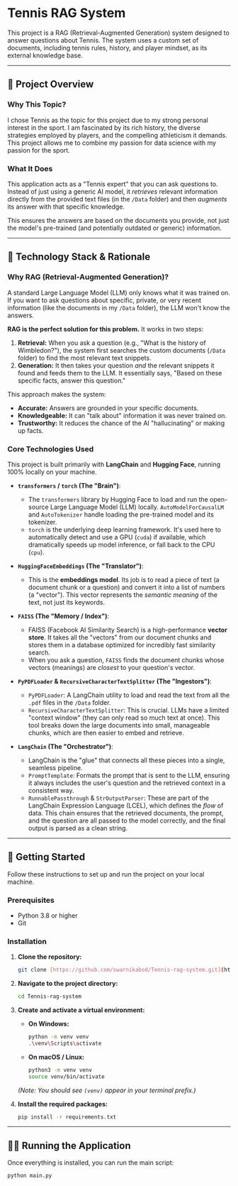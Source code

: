 # Tennis RAG System

This project is a RAG (Retrieval-Augmented Generation) system designed to answer questions about Tennis. The system uses a custom set of documents, including tennis rules, history, and player mindset, as its external knowledge base.

---

## 📜 Project Overview

### Why This Topic?

I chose Tennis as the topic for this project due to my strong personal interest in the sport. I am fascinated by its rich history, the diverse strategies employed by players, and the compelling athleticism it demands. This project allows me to combine my passion for data science with my passion for the sport.

### What It Does

This application acts as a "Tennis expert" that you can ask questions to. Instead of just using a generic AI model, it *retrieves* relevant information directly from the provided text files (in the `/Data` folder) and then *augments* its answer with that specific knowledge.

This ensures the answers are based on the documents you provide, not just the model's pre-trained (and potentially outdated or generic) information.

---

## 🤖 Technology Stack & Rationale

### Why RAG (Retrieval-Augmented Generation)?

A standard Large Language Model (LLM) only knows what it was trained on. If you want to ask questions about specific, private, or very recent information (like the documents in my `/Data` folder), the LLM won't know the answers.

**RAG is the perfect solution for this problem.** It works in two steps:

1.  **Retrieval:** When you ask a question (e.g., "What is the history of Wimbledon?"), the system first searches the custom documents (`/Data` folder) to find the most relevant text snippets.
2.  **Generation:** It then takes your question *and* the relevant snippets it found and feeds them to the LLM. It essentially says, "Based on these specific facts, answer this question."

This approach makes the system:
* **Accurate:** Answers are grounded in your specific documents.
* **Knowledgeable:** It can "talk about" information it was never trained on.
* **Trustworthy:** It reduces the chance of the AI "hallucinating" or making up facts.

### Core Technologies Used

This project is built primarily with **LangChain** and **Hugging Face**, running 100% locally on your machine.

* **`transformers` / `torch` (The "Brain")**:
    * The `transformers` library by Hugging Face to load and run the open-source Large Language Model (LLM) locally. `AutoModelForCausalLM` and `AutoTokenizer` handle loading the pre-trained model and its tokenizer.
    * `torch` is the underlying deep learning framework. It's used here to automatically detect and use a GPU (`cuda`) if available, which dramatically speeds up model inference, or fall back to the CPU (`cpu`).

* **`HuggingFaceEmbeddings` (The "Translator")**:
    * This is the **embeddings model**. Its job is to read a piece of text (a document chunk or a question) and convert it into a list of numbers (a "vector"). This vector represents the *semantic meaning* of the text, not just its keywords.

* **`FAISS` (The "Memory / Index")**:
    * FAISS (Facebook AI Similarity Search) is a high-performance **vector store**. It takes all the "vectors" from our document chunks and stores them in a database optimized for incredibly fast similarity search.
    * When you ask a question, `FAISS` finds the document chunks whose vectors (meanings) are *closest* to your question's vector.

* **`PyPDFLoader` & `RecursiveCharacterTextSplitter` (The "Ingestors")**:
    * `PyPDFLoader`: A LangChain utility to load and read the text from all the `.pdf` files in the `/Data` folder.
    * `RecursiveCharacterTextSplitter`: This is crucial. LLMs have a limited "context window" (they can only read so much text at once). This tool breaks down the large documents into small, manageable chunks, which are then easier to embed and retrieve.

* **`LangChain` (The "Orchestrator")**:
    * LangChain is the "glue" that connects all these pieces into a single, seamless pipeline.
    * `PromptTemplate`: Formats the prompt that is sent to the LLM, ensuring it always includes the user's question and the retrieved context in a consistent way.
    * `RunnablePassthrough` & `StrOutputParser`: These are part of the LangChain Expression Language (LCEL), which defines the *flow* of data. This chain ensures that the retrieved documents, the prompt, and the question are all passed to the model correctly, and the final output is parsed as a clean string.

---

## 🚀 Getting Started

Follow these instructions to set up and run the project on your local machine.

### Prerequisites

* Python 3.8 or higher
* Git

### Installation

1.  **Clone the repository:**
    ```sh
    git clone [https://github.com/swarnikabod/Tennis-rag-system.git](https://github.com/swarnikabod/Tennis-rag-system.git)
    ```

2.  **Navigate to the project directory:**
    ```sh
    cd Tennis-rag-system
    ```

3.  **Create and activate a virtual environment:**

    * **On Windows:**
        ```sh
        python -m venv venv
        .\venv\Scripts\activate
        ```

    * **On macOS / Linux:**
        ```sh
        python3 -m venv venv
        source venv/bin/activate
        ```
    *(Note: You should see `(venv)` appear in your terminal prefix.)*

4.  **Install the required packages:**
    ```sh
    pip install -r requirements.txt
    ```

---

## 🏃‍♀️ Running the Application

Once everything is installed, you can run the main script:

```sh
python main.py
